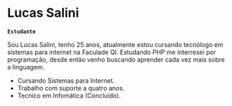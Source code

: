 # Lucas Salini

**`Estudante`**

Sou Lucas Salini, tenho 25 anos, atualmente estou cursando tecnólogo em sistemas para internet na Faculade QI. 
Estudando PHP me interresei por programação, desde então venho buscando aprender cada vez mais sobre a linguagem.
- Cursando Sistemas para Internet.
- Trabalho com suporte a quatro anos.
- Tecnico em Infomática (Concluído).
